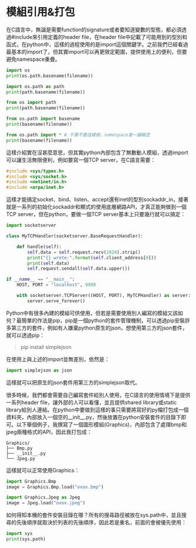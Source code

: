 # 模組引用&打包

在C語言中，無論是需要function的signature或者要知道變數的型態，都必須透過\#include來引用定義的header file，在header file中記載了可能用到的型別和函式，在python中，這樣的過程使用的是import這個關鍵字。之前我們已經看過最基本的import了，但其實import可以再更限定範圍，提供使用上的便利，但要避免namespace重疊。

```py
import os
print(os.path.basename(filename))

import os.path as path
print(path.basename(filename))

from os import path
print(path.basename(filename))

from os.path import basename
print(basename(filename))

from os.path import * # 千萬不要這樣做，namespace會一蹋糊塗
print(basename(filename))
```

這樣介紹實在沒甚麼意思，但其實python內部包含了無數動人模組，透過import可以讓生活無限便利，例如要寫一個TCP server，在C語言需要：

```c
#include <sys/types.h>
#include <sys/socket.h>
#include <netinet/in.h>
#include <arpa/inet.h>
```

這樣才能搞定socket、bind、listen、accept還有inet的型別sockaddr\_in，接著就是一系列的初始化sockaddr和顯式的使用底層網路API，才真正能夠做到一個TCP server，但在python，要做一個TCP server基本上只要幾行就可以搞定：

```py
import socketserver

class MyTCPHandler(socketserver.BaseRequestHandler):

    def handle(self):
        self.data = self.request.recv(1024).strip()
        print("{} wrote:".format(self.client_address[0]))
        print(self.data)
        self.request.sendall(self.data.upper())

if __name__ == "__main__":
    HOST, PORT = "localhost", 9999

    with socketserver.TCPServer((HOST, PORT), MyTCPHandler) as server:
        server.serve_forever()
```

Python中有很多內建的模組可供使用，但若是需要使用別人編寫的模組又該如何？最簡單的作法是pip，pip是一個python的套件管理機制，可以透過pip安裝許多第三方的套件，例如有人嫌棄python原生的json，想使用第三方的json套件，就可以透過pip：

> pip install simplejson

在使用上與上述的import並無差別，依然是：

```py
import simplejson as json
```

這樣就可以把原生的json套件用第三方的simplejson取代。

很多時候，我們都會需要自己編寫套件給別人使用，在C語言的使用情境下是提供一系列header file，讓外部的人可以看懂，並且提供shared library或static library給別人連結。在python中要做到這樣的事只需要將寫好的py檔打包成一個資料夾，內部放入一個空的\_\_init\_\_.py，然後放置在python安裝套件的目錄下即可。以下舉個例子，我撰寫了一個圖形模組\(Graphics\)，內部包含了處理bmp和jpeg兩種格式的API，因此我打包成：

```
Graphics/
├── Bmp.py
├── __init__.py
└── Jpeg.py
```

這樣就可以正常使用Graphics：

```py
import Graphics.Bmp
image = Graphics.Bmp.load("oxox.bmp")

import Graphics.Jpeg as Jpeg
image = Jpeg.load("oxox.jpeg")
```

如何得知本機的套件安裝目錄在哪？所有的搜尋路徑被放在sys.path中，並且搜尋的先後順序就取決於列表的先後順序，因此若是重名，前面的會被優先使用：

```py
import sys
print(sys.path)
```



